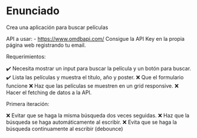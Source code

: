 # Enunciado

Crea una aplicación para buscar películas

API a usar: - <https://www.omdbapi.com/> Consigue la API Key en la propia página web registrando tu email.

Requerimientos:

✔️ Necesita mostrar un input para buscar la película y un botón para buscar.
✔️ Lista las películas y muestra el título, año y poster.
❌ Que el formulario funcione
❌ Haz que las películas se muestren en un grid responsive.
❌ Hacer el fetching de datos a la API.

Primera iteración:

❌ Evitar que se haga la misma búsqueda dos veces seguidas.
❌ Haz que la búsqueda se haga automáticamente al escribir.
❌ Evita que se haga la búsqueda continuamente al escribir (debounce)
